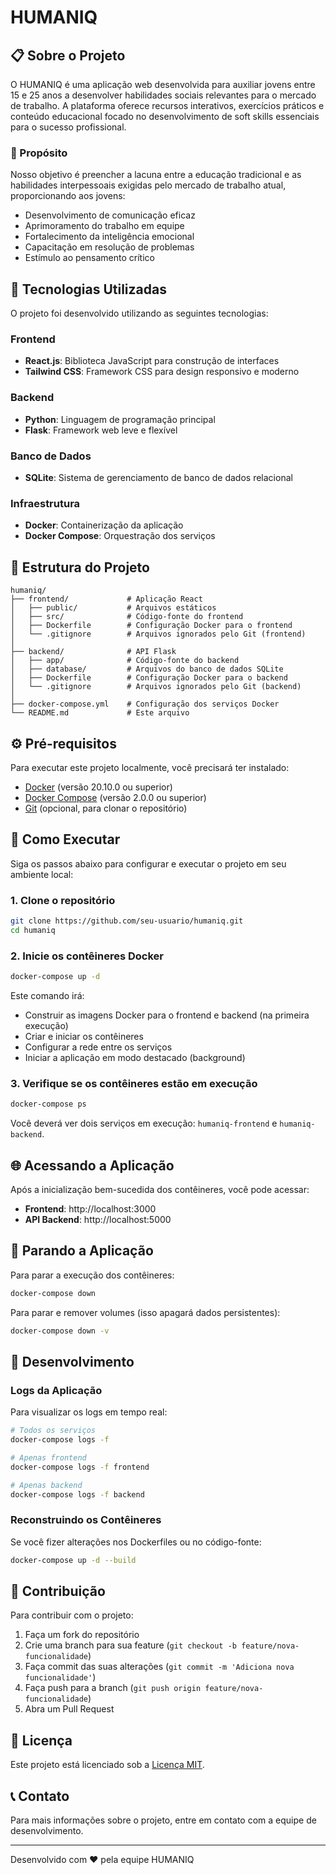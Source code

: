 # HUMANIQ

## 📋 Sobre o Projeto

O HUMANIQ é uma aplicação web desenvolvida para auxiliar jovens entre 15 e 25 anos a desenvolver habilidades sociais relevantes para o mercado de trabalho. A plataforma oferece recursos interativos, exercícios práticos e conteúdo educacional focado no desenvolvimento de soft skills essenciais para o sucesso profissional.

### 🎯 Propósito

Nosso objetivo é preencher a lacuna entre a educação tradicional e as habilidades interpessoais exigidas pelo mercado de trabalho atual, proporcionando aos jovens:

- Desenvolvimento de comunicação eficaz
- Aprimoramento do trabalho em equipe
- Fortalecimento da inteligência emocional
- Capacitação em resolução de problemas
- Estímulo ao pensamento crítico

## 🚀 Tecnologias Utilizadas

O projeto foi desenvolvido utilizando as seguintes tecnologias:

### Frontend
- **React.js**: Biblioteca JavaScript para construção de interfaces
- **Tailwind CSS**: Framework CSS para design responsivo e moderno

### Backend
- **Python**: Linguagem de programação principal
- **Flask**: Framework web leve e flexível

### Banco de Dados
- **SQLite**: Sistema de gerenciamento de banco de dados relacional

### Infraestrutura
- **Docker**: Containerização da aplicação
- **Docker Compose**: Orquestração dos serviços

## 📁 Estrutura do Projeto

```
humaniq/
├── frontend/             # Aplicação React
│   ├── public/           # Arquivos estáticos
│   ├── src/              # Código-fonte do frontend
│   ├── Dockerfile        # Configuração Docker para o frontend
│   └── .gitignore        # Arquivos ignorados pelo Git (frontend)
│
├── backend/              # API Flask
│   ├── app/              # Código-fonte do backend
│   ├── database/         # Arquivos do banco de dados SQLite
│   ├── Dockerfile        # Configuração Docker para o backend
│   └── .gitignore        # Arquivos ignorados pelo Git (backend)
│
├── docker-compose.yml    # Configuração dos serviços Docker
└── README.md             # Este arquivo
```

## ⚙️ Pré-requisitos

Para executar este projeto localmente, você precisará ter instalado:

- [Docker](https://www.docker.com/get-started) (versão 20.10.0 ou superior)
- [Docker Compose](https://docs.docker.com/compose/install/) (versão 2.0.0 ou superior)
- [Git](https://git-scm.com/downloads) (opcional, para clonar o repositório)

## 🔧 Como Executar

Siga os passos abaixo para configurar e executar o projeto em seu ambiente local:

### 1. Clone o repositório

```bash
git clone https://github.com/seu-usuario/humaniq.git
cd humaniq
```

### 2. Inicie os contêineres Docker

```bash
docker-compose up -d
```

Este comando irá:
- Construir as imagens Docker para o frontend e backend (na primeira execução)
- Criar e iniciar os contêineres
- Configurar a rede entre os serviços
- Iniciar a aplicação em modo destacado (background)

### 3. Verifique se os contêineres estão em execução

```bash
docker-compose ps
```

Você deverá ver dois serviços em execução: `humaniq-frontend` e `humaniq-backend`.

## 🌐 Acessando a Aplicação

Após a inicialização bem-sucedida dos contêineres, você pode acessar:

- **Frontend**: http://localhost:3000
- **API Backend**: http://localhost:5000

## 🛑 Parando a Aplicação

Para parar a execução dos contêineres:

```bash
docker-compose down
```

Para parar e remover volumes (isso apagará dados persistentes):

```bash
docker-compose down -v
```

## 🔄 Desenvolvimento

### Logs da Aplicação

Para visualizar os logs em tempo real:

```bash
# Todos os serviços
docker-compose logs -f

# Apenas frontend
docker-compose logs -f frontend

# Apenas backend
docker-compose logs -f backend
```

### Reconstruindo os Contêineres

Se você fizer alterações nos Dockerfiles ou no código-fonte:

```bash
docker-compose up -d --build
```

## 🤝 Contribuição

Para contribuir com o projeto:

1. Faça um fork do repositório
2. Crie uma branch para sua feature (`git checkout -b feature/nova-funcionalidade`)
3. Faça commit das suas alterações (`git commit -m 'Adiciona nova funcionalidade'`)
4. Faça push para a branch (`git push origin feature/nova-funcionalidade`)
5. Abra um Pull Request

## 📝 Licença

Este projeto está licenciado sob a [Licença MIT](LICENSE).

## 📞 Contato

Para mais informações sobre o projeto, entre em contato com a equipe de desenvolvimento.

---

Desenvolvido com ❤️ pela equipe HUMANIQ
